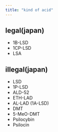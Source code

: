 ```yaml
---
title: "kind of acid"
---
```


## legal(japan)
  - 1B-LSD
  - 1CP-LSD
  - LSA

## illegal(japan)
  - LSD
  - 1P-LSD
  - ALD-52
  - ETH-LAD
  - AL-LAD (1A-LSD)
  - DMT
  - 5-MeO-DMT
  - Psilocybin
  - Psilocin